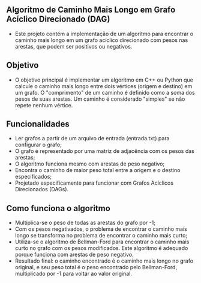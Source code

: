 ## Algoritmo de Caminho Mais Longo em Grafo Acíclico Direcionado (DAG)
<ul>
  <li>Este projeto contém a implementação de um algoritmo para encontrar o caminho mais longo em um grafo acíclico direcionado com pesos nas arestas, que podem ser positivos ou negativos.</li>
</ul>

## Objetivo
<ul>
  <li>O objetivo principal é implementar um algoritmo em C++ ou Python que calcule o caminho mais longo entre dois vértices (origem e destino) em um grafo. O "comprimento" de um caminho é definido como a soma dos pesos de suas arestas. Um caminho é considerado "simples" se não repete nenhum vértice.</li>
</ul>

## Funcionalidades
<ul>
  <li>Ler grafos a partir de um arquivo de entrada (entrada.txt) para configurar o grafo;</li>
  <li>O grafo é representado por uma matriz de adjacência com os pesos das arestas;</li>
  <li>O algoritmo funciona mesmo com arestas de peso negativo;</li>
  <li>Encontra o caminho de maior peso total entre a origem e o destino especificados;</li>
  <li>Projetado especificamente para funcionar com Grafos Acíclicos Direcionados (DAGs).</li>
</ul>

## Como funciona o algoritmo
<ul>
  <li>Multiplica-se o peso de todas as arestas do grafo por -1;</li>
  <li>Com os pesos negativados, o problema de encontrar o caminho mais longo se transforma no problema de encontrar o caminho mais curto;</li>
  <li>Utiliza-se o algoritmo de Bellman-Ford para encontrar o caminho mais curto no grafo com os pesos modificados. Este algoritmo é adequado porque funciona com arestas de peso negativo.</li>
  <li>Resultado final: o caminho encontrado é o caminho mais longo no grafo original, e seu peso total é o peso encontrado pelo Bellman-Ford, multiplicado por -1 para voltar ao valor original.</li>
</ul>

